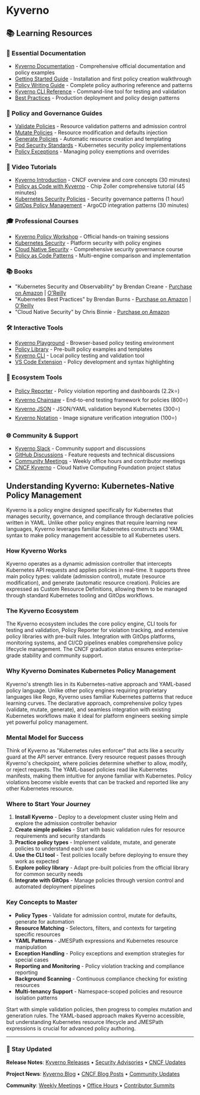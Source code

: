 # Kyverno

## 📚 Learning Resources

### 📖 Essential Documentation
- [Kyverno Documentation](https://kyverno.io/docs/) - Comprehensive official documentation and policy examples
- [Getting Started Guide](https://kyverno.io/docs/introduction/) - Installation and first policy creation walkthrough
- [Policy Writing Guide](https://kyverno.io/docs/writing-policies/) - Complete policy authoring reference and patterns
- [Kyverno CLI Reference](https://kyverno.io/docs/kyverno-cli/) - Command-line tool for testing and validation
- [Best Practices](https://kyverno.io/docs/writing-policies/best-practices/) - Production deployment and policy design patterns

### 📝 Policy and Governance Guides
- [Validate Policies](https://kyverno.io/docs/writing-policies/validate/) - Resource validation patterns and admission control
- [Mutate Policies](https://kyverno.io/docs/writing-policies/mutate/) - Resource modification and defaults injection
- [Generate Policies](https://kyverno.io/docs/writing-policies/generate/) - Automatic resource creation and templating
- [Pod Security Standards](https://kyverno.io/policies/pod-security/) - Kubernetes security policy implementations
- [Policy Exceptions](https://kyverno.io/docs/writing-policies/exceptions/) - Managing policy exemptions and overrides

### 🎥 Video Tutorials
- [Kyverno Introduction](https://www.youtube.com/watch?v=Mukbfbr2b_k) - CNCF overview and core concepts (30 minutes)
- [Policy as Code with Kyverno](https://www.youtube.com/watch?v=ZE4Zu9WQET4) - Chip Zoller comprehensive tutorial (45 minutes)
- [Kubernetes Security Policies](https://www.youtube.com/watch?v=Yup1FUc2Qn0) - Security governance patterns (1 hour)
- [GitOps Policy Management](https://www.youtube.com/watch?v=5zJZzgEIqjw) - ArgoCD integration patterns (30 minutes)

### 🎓 Professional Courses
- [Kyverno Policy Workshop](https://kyverno.io/docs/community/) - Official hands-on training sessions
- [Kubernetes Security](https://www.pluralsight.com/courses/kubernetes-security-implementing) - Platform security with policy engines
- [Cloud Native Security](https://www.coursera.org/learn/cloud-native-security) - Comprehensive security governance course
- [Policy as Code Patterns](https://www.udemy.com/course/kubernetes-security-policy-engines/) - Multi-engine comparison and implementation

### 📚 Books
- "Kubernetes Security and Observability" by Brendan Creane - [Purchase on Amazon](https://www.amazon.com/Kubernetes-Security-Observability-Brendan-Creane/dp/1492077100) | [O'Reilly](https://www.oreilly.com/library/view/kubernetes-security-and/9781492077107/)
- "Kubernetes Best Practices" by Brendan Burns - [Purchase on Amazon](https://www.amazon.com/Kubernetes-Best-Practices-Blueprints-Applications/dp/1492056472) | [O'Reilly](https://www.oreilly.com/library/view/kubernetes-best-practices/9781492056461/)
- "Cloud Native Security" by Chris Binnie - [Purchase on Amazon](https://www.amazon.com/Cloud-Native-Security-Running-Containers/dp/1492056707)

### 🛠️ Interactive Tools
- [Kyverno Playground](https://playground.kyverno.io/) - Browser-based policy testing environment
- [Policy Library](https://kyverno.io/policies/) - Pre-built policy examples and templates
- [Kyverno CLI](https://github.com/kyverno/kyverno/releases) - Local policy testing and validation tool
- [VS Code Extension](https://marketplace.visualstudio.com/items?itemName=Kyverno.kyverno) - Policy development and syntax highlighting

### 🚀 Ecosystem Tools
- [Policy Reporter](https://github.com/kyverno/policy-reporter) - Policy violation reporting and dashboards (2.2k⭐)
- [Kyverno Chainsaw](https://github.com/kyverno/chainsaw) - End-to-end testing framework for policies (800⭐)
- [Kyverno JSON](https://github.com/kyverno/kyverno-json) - JSON/YAML validation beyond Kubernetes (300⭐)
- [Kyverno Notation](https://github.com/kyverno/kyverno-notation) - Image signature verification integration (100⭐)

### 🌐 Community & Support
- [Kyverno Slack](https://kubernetes.slack.com/channels/kyverno) - Community support and discussions
- [GitHub Discussions](https://github.com/kyverno/kyverno/discussions) - Feature requests and technical discussions
- [Community Meetings](https://kyverno.io/community/) - Weekly office hours and contributor meetings
- [CNCF Kyverno](https://www.cncf.io/projects/kyverno/) - Cloud Native Computing Foundation project status

## Understanding Kyverno: Kubernetes-Native Policy Management

Kyverno is a policy engine designed specifically for Kubernetes that manages security, governance, and compliance through declarative policies written in YAML. Unlike other policy engines that require learning new languages, Kyverno leverages familiar Kubernetes constructs and YAML syntax to make policy management accessible to all Kubernetes users.

### How Kyverno Works
Kyverno operates as a dynamic admission controller that intercepts Kubernetes API requests and applies policies in real-time. It supports three main policy types: validate (admission control), mutate (resource modification), and generate (automatic resource creation). Policies are expressed as Custom Resource Definitions, allowing them to be managed through standard Kubernetes tooling and GitOps workflows.

### The Kyverno Ecosystem
The Kyverno ecosystem includes the core policy engine, CLI tools for testing and validation, Policy Reporter for violation tracking, and extensive policy libraries with pre-built rules. Integration with GitOps platforms, monitoring systems, and CI/CD pipelines enables comprehensive policy lifecycle management. The CNCF graduation status ensures enterprise-grade stability and community support.

### Why Kyverno Dominates Kubernetes Policy Management
Kyverno's strength lies in its Kubernetes-native approach and YAML-based policy language. Unlike other policy engines requiring proprietary languages like Rego, Kyverno uses familiar Kubernetes patterns that reduce learning curves. The declarative approach, comprehensive policy types (validate, mutate, generate), and seamless integration with existing Kubernetes workflows make it ideal for platform engineers seeking simple yet powerful policy management.

### Mental Model for Success
Think of Kyverno as "Kubernetes rules enforcer" that acts like a security guard at the API server entrance. Every resource request passes through Kyverno's checkpoint, where policies determine whether to allow, modify, or reject requests. The YAML-based policies read like Kubernetes manifests, making them intuitive for anyone familiar with Kubernetes. Policy violations become visible events that can be tracked and reported like any other Kubernetes resource.

### Where to Start Your Journey
1. **Install Kyverno** - Deploy to a development cluster using Helm and explore the admission controller behavior
2. **Create simple policies** - Start with basic validation rules for resource requirements and security standards
3. **Practice policy types** - Implement validate, mutate, and generate policies to understand each use case
4. **Use the CLI tool** - Test policies locally before deploying to ensure they work as expected
5. **Explore policy library** - Adapt pre-built policies from the official library for common security needs
6. **Integrate with GitOps** - Manage policies through version control and automated deployment pipelines

### Key Concepts to Master
- **Policy Types** - Validate for admission control, mutate for defaults, generate for automation
- **Resource Matching** - Selectors, filters, and contexts for targeting specific resources
- **YAML Patterns** - JMESPath expressions and Kubernetes resource manipulation
- **Exception Handling** - Policy exceptions and exemption strategies for special cases
- **Reporting and Monitoring** - Policy violation tracking and compliance reporting
- **Background Scanning** - Continuous compliance checking for existing resources
- **Multi-tenancy Support** - Namespace-scoped policies and resource isolation patterns

Start with simple validation policies, then progress to complex mutation and generation rules. The YAML-based approach makes Kyverno accessible, but understanding Kubernetes resource lifecycle and JMESPath expressions is crucial for advanced policy authoring.

---

### 📡 Stay Updated

**Release Notes**: [Kyverno Releases](https://github.com/kyverno/kyverno/releases) • [Security Advisories](https://github.com/kyverno/kyverno/security/advisories) • [CNCF Updates](https://www.cncf.io/projects/kyverno/)

**Project News**: [Kyverno Blog](https://kyverno.io/blog/) • [CNCF Blog Posts](https://www.cncf.io/blog/?_sft_lf-project=kyverno) • [Community Updates](https://kyverno.io/community/)

**Community**: [Weekly Meetings](https://kyverno.io/community/#meetings) • [Office Hours](https://kyverno.io/community/#office-hours) • [Contributor Summits](https://kyverno.io/community/#events)